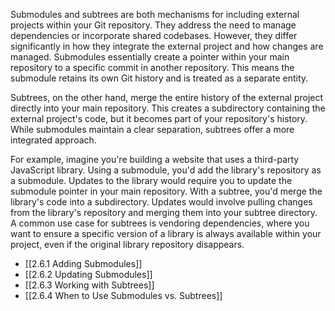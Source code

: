 Submodules and subtrees are both mechanisms for including external projects within your Git repository. They address the need to manage dependencies or incorporate shared codebases. However, they differ significantly in how they integrate the external project and how changes are managed. Submodules essentially create a pointer within your main repository to a specific commit in another repository. This means the submodule retains its own Git history and is treated as a separate entity.

Subtrees, on the other hand, merge the entire history of the external project directly into your main repository. This creates a subdirectory containing the external project's code, but it becomes part of your repository's history. While submodules maintain a clear separation, subtrees offer a more integrated approach.

For example, imagine you're building a website that uses a third-party JavaScript library. Using a submodule, you'd add the library's repository as a submodule. Updates to the library would require you to update the submodule pointer in your main repository. With a subtree, you'd merge the library's code into a subdirectory. Updates would involve pulling changes from the library's repository and merging them into your subtree directory. A common use case for subtrees is vendoring dependencies, where you want to ensure a specific version of a library is always available within your project, even if the original library repository disappears.

- [[2.6.1 Adding Submodules]]
- [[2.6.2 Updating Submodules]]
- [[2.6.3 Working with Subtrees]]
- [[2.6.4 When to Use Submodules vs. Subtrees]]